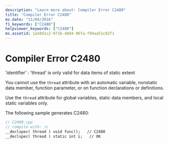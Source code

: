 ```yaml
---
description: "Learn more about: Compiler Error C2480"
title: "Compiler Error C2480"
ms.date: "11/04/2016"
f1_keywords: ["C2480"]
helpviewer_keywords: ["C2480"]
ms.assetid: 1a58d1c2-971b-4084-96fa-f94aa51c02f1
---
```

# Compiler Error C2480

'identifier' : 'thread' is only valid for data items of static extent

You cannot use the `thread` attribute with an automatic variable, nonstatic data member, function parameter, or on function declarations or definitions.

Use the `thread` attribute for global variables, static data members, and local static variables only.

The following sample generates C2480:

```cpp
// C2480.cpp
// compile with: /c
__declspec( thread ) void func();   // C2480
__declspec( thread ) static int i;   // OK
```
